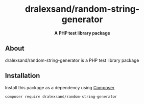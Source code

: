 <h1 align="center">
dralexsand/random-string-generator
</h1>

<p align="center">
    <strong>A PHP test library package</strong>
</p>

## About

dralexsand/random-string-generator is a PHP test library package

## Installation

Install this package as a dependency using [Composer](https://getcomposer.org)

``` bash
composer require dralexsand/random-string-generator
```